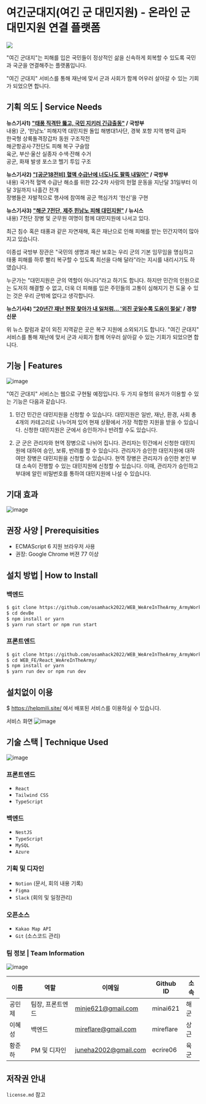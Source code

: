 # 여긴군대지(여긴 군 대민지원) - 온라인 군 대민지원 연결 플랫폼
<p>
    <img src="https://user-images.githubusercontent.com/78669550/193375765-98e1234b-9095-4ca7-b136-b71c0fb4ea59.png" />
</p>
"여긴 군대지"는 피해를 입은 국민들이 정상적인 삶을 신속하게 회복할 수 있도록 국민과 국군을 연결해주는 플랫폼입니다.    

  "여긴 군대지" 서비스를 통해 재난에 맞서
  군과 사회가 함께 어우러 살아갈 수 있는 기회가 되었으면 합니다.

## 기획 의도 | Service Needs
**뉴스기사1) ["태풍 직격탄 뚫고, 국민 지키러 긴급출동"](https://www.mnd.go.kr/user/boardList.action?parent=&boardId=I_26349&siteId=mnd&page=1&search=&column=&boardType=02&albumType=&listType=&id=mnd_020107030000&boardSeq=I_10033349&command=albumView&chkBoxSeq=&chkBoxId=&chkBoxPos=&chkBoxDepth=&chkBoxFam_Seq=&warningYn=) / 국방부**    
     내용) 군, ‘힌남노’ 피해지역 대민지원 돌입 해병대1사단, 경북 포항 지역 병력 급파    
           한국형 상륙돌격장갑차 동원 구조작전    
           해군항공사·7전단도 피해 복구 구슬땀    
           육군, 부산·울산 실종자 수색·잔해 수거    
           공군, 화재 발생 포스코 헬기 투입 구조   
           
**뉴스기사2) ["[공군18전비] 혈액 수급난에 너도나도 팔뚝 내밀어"](https://www.mnd.go.kr/user/boardList.action?parent=&boardId=I_26349&siteId=mnd&page=1&search=&column=&boardType=02&albumType=&listType=&id=mnd_020107030000&boardSeq=I_9809362&command=albumView&chkBoxSeq=&chkBoxId=&chkBoxPos=&chkBoxDepth=&chkBoxFam_Seq=&warningYn=) / 국방부**    
     내용) 국가적 혈액 수급난 해소를 위한 22-2차 사랑의 헌혈 운동을 지난달 31일부터 이달 3일까지 나흘간 전개    
           장병들은 자발적으로 행사에 참여해 공군 핵심가치 ‘헌신’을 구현    
           
**뉴스기사3) ["해군 7전단, 제주 힌남노 피해 대민지원"](https://www.newsis.com/view/?id=NISX20220906_0002005156) / 뉴시스**    
     내용) 7전단 장병 및 군무원 여명이 함께 대민지원에 나서고 있다.     

 최근 침수 혹은 태풍과 같은 자연재해, 혹은 재난으로 인해 피해를 받는 민간지역이 많아지고 있습니다.
 
 이종섭 국방부 장관은 "국민의 생명과 재산 보호는 우리 군의 기본 임무임을 명심하고 태풍 피해를 하루 빨리 복구할 수 있도록 최선을 다해 달라"라는 지시를 내리시기도 하였습니다.

 누군가는 "대민지원은 군의 역할이 아니다"라고 하기도 합니다. 하지만 민간의 인원으로는 도저히 해결할 수 없고, 더욱 더 피해를 입은 주민들의 고통이 심해지기 전 도울 수 있는 것은 우리 군밖에 없다고 생각합니다. 

**뉴스기사4) ["20년간 재난 현장 찾아가 내 일처럼... '외진 곳일수록 도움이 절실'](https://m.khan.co.kr/people/people-general/article/202208221148001#c2b) / 경향신문**    

 위 뉴스 칼럼과 같이 외진 지역같은 곳은 복구 지원에 소외되기도 합니다. "여긴 군대지" 서비스를 통해 재난에 맞서 군과 사회가 함께 어우러 살아갈 수 있는 기회가 되었으면 합니다.
 
## 기능 | Features

![image](https://user-images.githubusercontent.com/80272444/198875577-e3a11e37-555b-434d-a408-d63392b90293.png)

"여긴 군대지" 서비스는 웹으로 구현될 예정입니다.
두 가지 유형의 유저가 이용할 수 있는 기능은 다음과 같습니다. 
1. 민간
 민간은 대민지원을 신청할 수 있습니다. 대민지원은 일반, 재난, 환경, 사회 총 4개의 카테고리로 나누어져 있어 현재 상황에서 가장 적합한 지원을 받을 수 있습니다. 신청한 대민지원은 군에서 승인하거나 반려할 수도 있습니다. 

2. 군
군은 관리자와 현역 장병으로 나뉘어 집니다. 
관리자는 민간에서 신청한 대민지원에 대하여 승인, 보류, 반려를 할 수 있습니다. 관리자가 승인한 대민지원에 대하여만 장병은 대민지원을 신청할 수 있습니다. 
현역 장병은 관리자가 승인한 본인 부대 소속이 진행할 수 있는 대민지원에 신청할 수 있습니다. 이때, 관리자가 승인하고 부대에 알린 비밀번호를 통하여 대민지원에 나설 수 있습니다. 

## 기대 효과
![image](https://user-images.githubusercontent.com/80272444/198875791-f4873739-4af5-4d2e-9b80-c6092e8af4a8.png)

## 권장 사양 | Prerequisities
* ECMAScript 6 지원 브라우저 사용
* 권장: Google Chrome 버젼 77 이상

## 설치 방법 | How to Install
### 백엔드
```bash
$ git clone https://github.com/osamhack2022/WEB_WeAreInTheArmy_ArmyWorkNavy.git
$ cd devBe
$ npm install or yarn
$ yarn run start or npm run start
```
### 프론트엔드
```bash
$ git clone https://github.com/osamhack2022/WEB_WeAreInTheArmy_ArmyWorkNavy.git
$ cd WEB_FE/React_WeAreInTheArmy/
$ npm install or yarn
$ yarn run dev or npm run dev
```
## 설치없이 이용

$ https://helpmili.site/
에서 배포된 서비스를 이용하실 수 있습니다.

서비스 화면
![image](https://user-images.githubusercontent.com/80272444/198875991-6f179119-9674-48d2-8da0-25aab28ede85.png)



## 기술 스택 | Technique Used
![image](https://user-images.githubusercontent.com/80272444/198875969-5382883f-4bd8-48e0-9663-46d4c9edad69.png)
### 프론트엔드
- `React`
- `Tailwind CSS`
- `TypeScript`
### 백엔드
- `NestJS`
- `TypeScript`
- `MySQL`
- `Azure`
### 기획 및 디자인
- `Notion` (문서, 회의 내용 기록)
- `Figma`
- `Slack` (회의 및 일정관리)
### 오픈소스
- `Kakao Map API`
- `Git` (소스코드 관리)

### 팀 정보 | Team Information
![image](https://user-images.githubusercontent.com/80272444/198875954-a5a6b1b0-b728-491b-aadf-5b3f80e7b453.png)

| 이름 | 역할 | 이메일 | Github ID | 소속 |
|---|---|---|---|---|
| 공민제 | 팀장, 프론트엔드 | minje621@gmail.com | minai621 | 해군 |
| 이혜성 | 백엔드 | mireflare@gmail.com | mireflare | 상근 |
| 황준하 | PM 및 디자인 | juneha2002@gmail.com | ecrire06 | 육군 |

## 저작권 안내
`license.md` 참고
